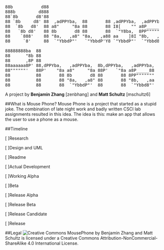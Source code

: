 <pre>                                                           
88b           d88                                               
888b         d888                                               
88`8b       d8'88                                               
88 `8b     d8' 88  ,adPPYba,  88       88 ,adPPYba,  ,adPPYba,  
88  `8b   d8'  88 a8"     "8a 88       88 I8[    "" a8P_____88  
88   `8b d8'   88 8b       d8 88       88  `"Y8ba,  8PP"""""""  
88    `888'    88 "8a,   ,a8" "8a,   ,a88 aa    ]8I "8b,   ,aa  
88     `8'     88  `"YbbdP"'   `"YbbdP'Y8 `"YbbdP"'  `"Ybbd8"'  
                                                         
88888888ba  88                                              
88      "8b 88                                              
88      ,8P 88                                              
88aaaaaa8P' 88,dPPYba,   ,adPPYba,  8b,dPPYba,   ,adPPYba,  
88""""""'   88P'    "8a a8"     "8a 88P'   `"8a a8P_____88  
88          88       88 8b       d8 88       88 8PP"""""""  
88          88       88 "8a,   ,a8" 88       88 "8b,   ,aa  
88          88       88  `"YbbdP"'  88       88  `"Ybbd8"'  
</pre>                                                           
A project by **Benjamin Zhang** [zenbhang] and **Matt Schultz** [mschultz6]

##What is Mouse Phone?
Mouse Phone is a project that started as a stupid joke. The combination of late night work and badly written CSCI lab assignments resulted in this idea. The idea is this: make an app that allows the user to use a phone as a mouse.


##Timeline

[ ]Research

[ ]Design and UML

[ ]Readme

[ ]Actual Development

[ ]Working Alpha

[ ]Beta

[ ]Release Alpha

[ ]Release Beta

[ ]Release Candidate

[ ]Release

##Legal
![Creative Commons](https://licensebuttons.net/l/by-nc-sa/4.0/88x31.png)
MousePhone by Benjamin Zhang and Matt Schultz is licensed under a Creative Commons Attribution-NonCommercial-ShareAlike 4.0 International License.
